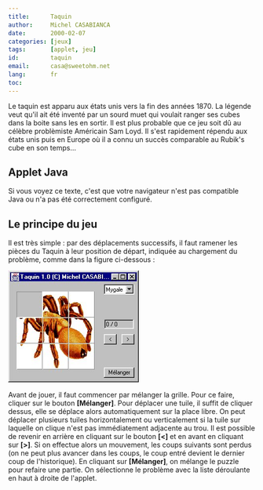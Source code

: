 ```yaml
---
title:      Taquin
author:     Michel CASABIANCA
date:       2000-02-07
categories: [jeux]
tags:       [applet, jeu]
id:         taquin
email:      casa@sweetohm.net
lang:       fr
toc:        
---
```


Le taquin est apparu aux états unis vers la fin des années 1870. La
légende veut qu'il ait été inventé par un sourd muet qui voulait ranger
ses cubes dans la boite sans les en sortir. Il est plus probable que ce
jeu soit dû au célèbre problèmiste Américain Sam Loyd. Il s'est
rapidement répendu aux états unis puis en Europe où il a connu un succès
comparable au Rubik's cube en son temps...

Applet Java
-----------

<applet code="Taquin.class" codebase="../java/taquin" width="600" height="400">
<param name="fichier" value="problemes.txt"/>
<p>Si vous voyez ce texte, c'est que votre navigateur n'est 
pas compatible Java ou n'a pas été correctement configuré.</p>
</applet>

Le principe du jeu
------------------

Il est très simple : par des déplacements successifs, il faut ramener
les pièces du Taquin à leur position de départ, indiquée au chargement
du problème, comme dans la figure ci-dessous :

![](taquin.ecran.png)

Avant de jouer, il faut commencer par mélanger la grille. Pour ce faire,
cliquer sur le bouton **[Mélanger]**. Pour déplacer une tuile, il suffit
de cliquer dessus, elle se déplace alors automatiquement sur la place
libre. On peut déplacer plusieurs tuiles horizontalement ou
verticalement si la tuile sur laquelle on clique n'est pas immédiatement
adjacente au trou. Il est possible de revenir en arrière en cliquant sur
le bouton **[\<]** et en avant en cliquant sur **[\>]**. Si on effectue
alors un mouvement, les coups suivants sont perdus (on ne peut plus
avancer dans les coups, le coup entré devient le dernier coup de
l'historique). En cliquant sur **[Mélanger]**, on mélange le puzzle pour
refaire une partie. On sélectionne le problème avec la liste déroulante
en haut à droite de l'applet.

